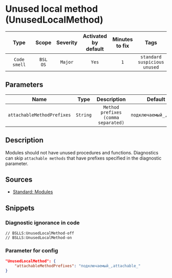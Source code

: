 # Unused local method (UnusedLocalMethod)

|     Type     |        Scope        | Severity | Activated<br>by default | Minutes<br>to fix |                        Tags                        |
|:------------:|:-------------------:|:--------:|:-----------------------------:|:-----------------------:|:--------------------------------------------------:|
| `Code smell` | `BSL`<br>`OS` | `Major`  |             `Yes`             |           `1`           | `standard`<br>`suspicious`<br>`unused` |

## Parameters


|            Name            |   Type   |             Description             |        Default value        |
|:--------------------------:|:--------:|:-----------------------------------:|:---------------------------:|
| `attachableMethodPrefixes` | `String` | `Method prefixes (comma separated)` | `подключаемый_,attachable_` |
<!-- Блоки выше заполняются автоматически, не трогать -->
## Description

Modules should not have unused procedures and functions. Diagnostics can skip `attachable methods` that have prefixes specified in the diagnostic parameter.

## Sources

* [Standard: Modules](https://its.1c.ru/db/v8std#content:456:hdoc)

## Snippets

<!-- Блоки ниже заполняются автоматически, не трогать -->
### Diagnostic ignorance in code

```bsl
// BSLLS:UnusedLocalMethod-off
// BSLLS:UnusedLocalMethod-on
```

### Parameter for config

```json
"UnusedLocalMethod": {
    "attachableMethodPrefixes": "подключаемый_,attachable_"
}
```
